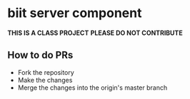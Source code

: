 # biit server component

**THIS IS A CLASS PROJECT**
**PLEASE DO NOT CONTRIBUTE**

## How to do PRs
* Fork the repository
* Make the changes
* Merge the changes into the origin's master branch
